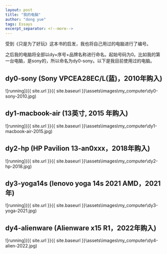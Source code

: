 ```yaml
---
layout: post
title: "我的电脑"
author: "dong yue"
tags: Essays
excerpt_separator: <!--more-->
---
```


受到《只是为了好玩》这本书的启发，我也将自己用过的电脑进行了编号。
<!--more-->

之后我的电脑将全部以dy+序号+品牌名称进行命名。起始号码为0。比如我的第一台电脑，是sony的，所以命名为dy0-sony。以下是我目前使用过的电脑。

## dy0-sony (Sony VPCEA28EC/L(蓝)，2010年购入)

![running]({{ site.url }}{{ site.baseurl }}\assets\images\my_computer\dy0-sony-2010.jpg)

## dy1-macbook-air (13英寸, 2015 年购入)

![running]({{ site.url }}{{ site.baseurl }}\assets\images\my_computer\dy1-macbook-air-2015.jpg)

## dy2-hp (HP Pavilion 13-an0xxx，2018年购入)

![running]({{ site.url }}{{ site.baseurl }}\assets\images\my_computer\dy2-hp-2018.jpg)

## dy3-yoga14s (lenovo yoga 14s 2021 AMD，2021年)

![running]({{ site.url }}{{ site.baseurl }}\assets\images\my_computer\dy3-yoga-2021.jpg)

## dy4-alienware (Alienware x15 R1，2022年购入)

![running]({{ site.url }}{{ site.baseurl }}\assets\images\my_computer\dy4-alien-2022.jpg)
